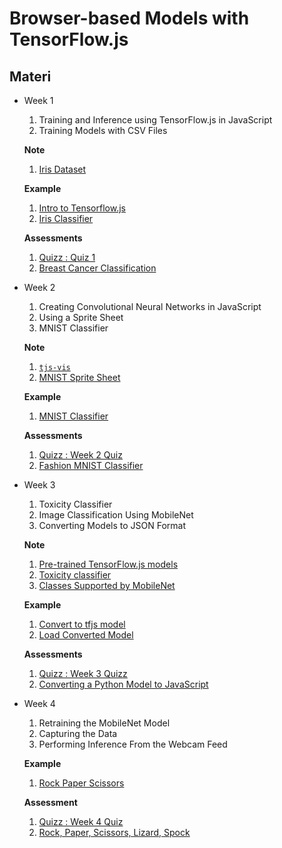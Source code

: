 # Browser-based Models with TensorFlow.js

## Materi

* Week 1<br>
   1. Training and Inference using TensorFlow.js in JavaScript
   2. Training Models with CSV Files
   
   **Note**

   1. [Iris Dataset](https://archive.ics.uci.edu/ml/datasets/iris)
   
    **Example**

    1. [Intro to Tensorflow.js](Week%201/Example/01.%20Intro%20to%20TFjs.html)
    2. [Iris Classifier](Week%201/Example/02.%20Iris%20Classifier.html)

   **Assessments**

   1. [Quizz : Quiz 1](Assessment/Week_1_Quizz.md)
   2. [Breast Cancer Classification](Week%201/Exercise/Breast%20Cancer%20Classification.html)
* Week 2<br>
  1. Creating Convolutional Neural Networks in JavaScript
  2. Using a Sprite Sheet
  3. MNIST Classifier
   
   **Note**

   1. [`tjs-vis`](https://github.com/tensorflow/tfjs/tree/master/tfjs-vis)
   2. [MNIST Sprite Sheet](https://storage.googleapis.com/learnjs-data/model-builder/mnist_images.png)
   
   **Example**

   1. [MNIST Classifier](Week%202/Example/MNIST.html)
   
   **Assessments**

   1. [Quizz : Week 2 Quiz](Assessment/Week_2_Quizz.md)
   2. [Fashion MNIST Classifier](Week%202/Exercise/Fasion-MNIST.html)
* Week 3<br>
  1. Toxicity Classifier
  2. Image Classification Using MobileNet
  3. Converting Models to JSON Format
   
   **Note**

   1. [Pre-trained TensorFlow.js models](https://github.com/tensorflow/tfjs-models)
   2. [Toxicity classifier](https://github.com/tensorflow/tfjs-models/tree/master/toxicity)
   3. [Classes Supported by MobileNet](http://www.laurencemoroney.com/wp-content/uploads/2019/04/labels.txt)
   
   **Example**

   1. [Convert to tfjs model](Week%203/Example/Convert%20to%20tfjs%20model.ipynb)
   2. [Load Converted Model](Week%203/Example/Load%20Converted%20Model.html)
   
   **Assessments**

   1. [Quizz : Week 3 Quizz](Assessment/Week_3_Quizz.md)
   2. [Converting a Python Model to JavaScript](Week%203/Exercise/Converting%20a%20Keras%20Model%20to%20JSON%20Format.ipynb)
* Week 4<br>
  1. Retraining the MobileNet Model
  2. Capturing the Data
  3. Performing Inference From the Webcam Feed
   
   **Example**

   1. [Rock Paper Scissors](Week%204/Example/retrain.html)
   
   **Assessment**

   1. [Quizz : Week 4 Quiz](Assessment/Week_4_Quizz.md)
   2. [Rock, Paper, Scissors, Lizard, Spock](Week%204/Exercise/rpsls.html)